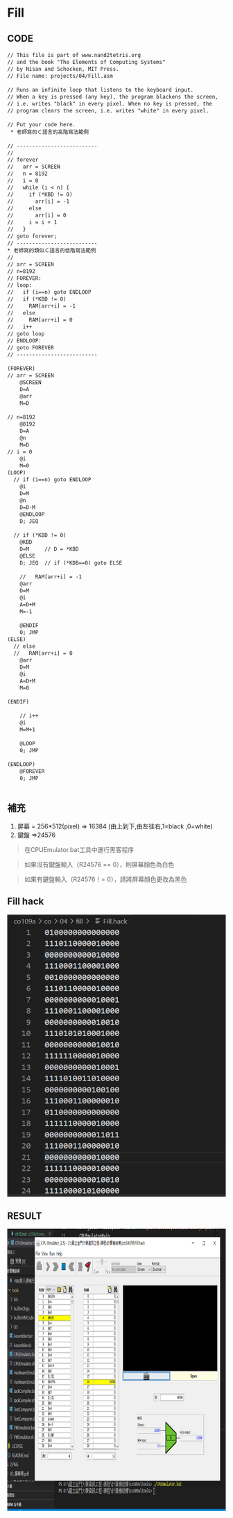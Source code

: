 # Fill
## CODE
```
// This file is part of www.nand2tetris.org
// and the book "The Elements of Computing Systems"
// by Nisan and Schocken, MIT Press.
// File name: projects/04/Fill.asm

// Runs an infinite loop that listens to the keyboard input. 
// When a key is pressed (any key), the program blackens the screen,
// i.e. writes "black" in every pixel. When no key is pressed, the
// program clears the screen, i.e. writes "white" in every pixel.

// Put your code here.
 * 老師寫的Ｃ語言的高階寫法範例

// --------------------------
//
// forever
//   arr = SCREEN
//   n = 8192
//   i = 0
//   while (i < n) {
//     if (*KBD != 0)
//       arr[i] = -1
//     else
//       arr[i] = 0
//     i = i + 1
//   }
// goto forever;
// --------------------------
* 老師寫的類似Ｃ語言的低階寫法範例
// 
// arr = SCREEN
// n=8192
// FOREVER:
// loop:
//   if (i==n) goto ENDLOOP
//   if (*KBD != 0)
//     RAM[arr+i] = -1
//   else 
//     RAM[arr+i] = 0
//   i++
// goto loop
// ENDLOOP:
// goto FOREVER
// --------------------------

(FOREVER)
// arr = SCREEN
	@SCREEN
	D=A
	@arr
	M=D

// n=8192
	@8192
	D=A
	@n
	M=D
// i = 0
	@i
	M=0
(LOOP)
  // if (i==n) goto ENDLOOP
	@i
	D=M
	@n
	D=D-M
	@ENDLOOP
	D; JEQ
	
  // if (*KBD != 0)
	@KBD
	D=M     // D = *KBD
	@ELSE
	D; JEQ  // if (*KDB==0) goto ELSE
	
	//   RAM[arr+i] = -1
	@arr
	D=M
	@i
	A=D+M
	M=-1
	
	@ENDIF
	0; JMP
(ELSE)	
  // else 
  //   RAM[arr+i] = 0
	@arr
	D=M
	@i
	A=D+M
	M=0
	
(ENDIF)
	
	// i++
	@i
	M=M+1
	
	@LOOP
	0; JMP

(ENDLOOP)
	@FOREVER
	0; JMP
	
```

## 補充
1. 屏幕 = 256*512(pixel) => 16384
   (由上到下,由左往右,1=black ,0=white)
2. 鍵盤 =>24576

>在CPUEmulator.bat工具中運行黑客程序

> 如果沒有鍵盤輸入（R24576 == 0），則屏幕顏色為白色

>如果有鍵盤輸入（R24576！= 0），請將屏幕顏色更改為黑色
##  Fill hack
<img src="img/fillhack.jpg" width="1000" height="650">

## RESULT
<img src="img/fillresult.jpg" width="1000" height="650">